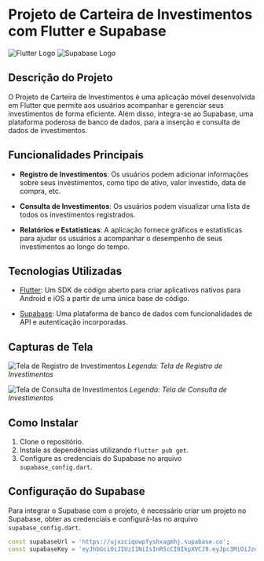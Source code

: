 # Projeto de Carteira de Investimentos com Flutter e Supabase

![Flutter Logo](https://flutter.dev/assets/images/shared/brand/flutter/logo/flutter-lockup.png)
![Supabase Logo](https://supabase.io/new/images/brand-assets/logo.png)

## Descrição do Projeto

O Projeto de Carteira de Investimentos é uma aplicação móvel desenvolvida em Flutter que permite aos usuários acompanhar e gerenciar seus investimentos de forma eficiente. Além disso, integra-se ao Supabase, uma plataforma poderosa de banco de dados, para a inserção e consulta de dados de investimentos.

## Funcionalidades Principais

- **Registro de Investimentos**: Os usuários podem adicionar informações sobre seus investimentos, como tipo de ativo, valor investido, data de compra, etc.

- **Consulta de Investimentos**: Os usuários podem visualizar uma lista de todos os investimentos registrados.

- **Relatórios e Estatísticas**: A aplicação fornece gráficos e estatísticas para ajudar os usuários a acompanhar o desempenho de seus investimentos ao longo do tempo.

## Tecnologias Utilizadas

- [Flutter](https://flutter.dev/): Um SDK de código aberto para criar aplicativos nativos para Android e iOS a partir de uma única base de código.

- [Supabase](https://supabase.io/): Uma plataforma de banco de dados com funcionalidades de API e autenticação incorporadas.

## Capturas de Tela

![Tela de Registro de Investimentos](screenshots/registro_investimento.png)
*Legenda: Tela de Registro de Investimentos*

![Tela de Consulta de Investimentos](screenshots/consulta_investimentos.png)
*Legenda: Tela de Consulta de Investimentos*

## Como Instalar

1. Clone o repositório.
2. Instale as dependências utilizando `flutter pub get`.
3. Configure as credenciais do Supabase no arquivo `supabase_config.dart`.

## Configuração do Supabase

Para integrar o Supabase com o projeto, é necessário criar um projeto no Supabase, obter as credenciais e configurá-las no arquivo `supabase_config.dart`.

```dart
const supabaseUrl = 'https://ujxzciqowpfyshxagmhj.supabase.co';
const supabaseKey = 'eyJhbGciOiJIUzI1NiIsInR5cCI6IkpXVCJ9.eyJpc3MiOiJzdXBhYmFzZSIsInJlZiI6InVqeHpjaXFvd3BmeXNoeGFnbWhqIiwicm9sZSI6ImFub24iLCJpYXQiOjE2OTU5MzU3NDMsImV4cCI6MjAxMTUxMTc0M30.T6WJogufEcRVE5Zwsl1nYakrCJfXeQr91OtR2BD-4Uw';
